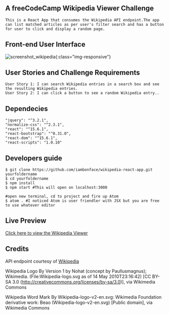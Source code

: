 
## A freeCodeCamp Wikipedia Viewer Challenge

    This is a React App that consumes the Wikipedia API endpoint.The app can list matched articles as per user's filter search and has a button for user to click and display a random page.

## Front-end User Interface
![screenshot_wikipedia](https://user-images.githubusercontent.com/16631356/27772573-fcdbe48c-5f6d-11e7-82a8-28e9b5eb4a08.png){:class="img-responsive"}

## User Stories and Challenge Requirements
    User Story 1: I can search Wikipedia entries in a search box and see the resulting Wikipedia entries.
    User Story 2: I can click a button to see a random Wikipedia entry..

## Dependecies
    "jquery": "^3.2.1",
    "normalize-css": "^2.3.1",
    "react": "^15.6.1",
    "react-bootstrap": "^0.31.0",
    "react-dom": "^15.6.1",
    "react-scripts": "1.0.10"

## Developers guide
    $ git clone https://github.com/iambonface/wikipedia-react-app.git yourfoldername
    $ cd yourfoldername
    $ npm install
    $ npm start #This will open on localhost:3000

    #open new terminal, cd to project and fire up Atom
    $ atom . #I noticed Atom is user friendler with JSX but you are free to use whatever editor

## Live Preview
<a href="http://wikipedia254.herokuapp.com">Click here to view the Wikipedia Viewer</a>

## Credits
API endpoint courtesy of <a href="https://www.mediawiki.org/wiki/API:Main_page">Wikipedia</a>

Wikipedia Logo By Version 1 by Nohat (concept by Paullusmagnus); Wikimedia. (File:Wikipedia-logo.svg as of 14 May 2010T23:16:42) [CC BY-SA 3.0 (http://creativecommons.org/licenses/by-sa/3.0)], via Wikimedia Commons

Wikipedia Word Mark By Wikipedia-logo-v2-en.svg: Wikimedia Foundation derivative work: Beao (Wikipedia-logo-v2-en.svg) [Public domain], via Wikimedia Commons
